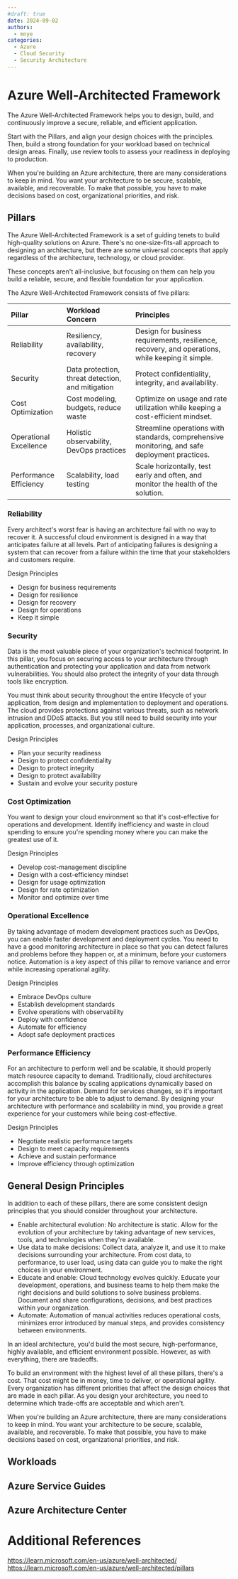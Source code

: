 ```yaml
---
#draft: true
date: 2024-09-02
authors:
  - mnye
categories:
  - Azure
  - Cloud Security
  - Security Architecture
---
```


# Azure Well-Architected Framework

The Azure Well-Architected Framework helps you to design, build, and continuously improve a secure, reliable, and efficient application. 

Start with the Pillars, and align your design choices with the principles. Then, build a strong foundation for your workload based on technical design areas. Finally, use review tools to assess your readiness in deploying to production.

When you're building an Azure architecture, there are many considerations to keep in mind. You want your architecture to be secure, scalable, available, and recoverable. To make that possible, you have to make decisions based on cost, organizational priorities, and risk.

<!-- more -->
## Pillars

The Azure Well-Architected Framework is a set of guiding tenets to build high-quality solutions on Azure. There's no one-size-fits-all approach to designing an architecture, but there are some universal concepts that apply regardless of the architecture, technology, or cloud provider.

These concepts aren't all-inclusive, but focusing on them can help you build a reliable, secure, and flexible foundation for your application.

The Azure Well-Architected Framework consists of five pillars:

| Pillar | Workload Concern | Principles |
| :--- | :--- | :--- |
| Reliability | Resiliency, availability, recovery | Design for business requirements, resilience, recovery, and operations, while keeping it simple. |
| Security | Data protection, threat detection, and mitigation | Protect confidentiality, integrity, and availability. |
| Cost Optimization | Cost modeling, budgets, reduce waste | Optimize on usage and rate utilization while keeping a cost-efficient mindset. |
| Operational Excellence | Holistic observability, DevOps practices | Streamline operations with standards, comprehensive monitoring, and safe deployment practices. |
| Performance Efficiency | Scalability, load testing | Scale horizontally, test early and often, and monitor the health of the solution. |

### Reliability

Every architect's worst fear is having an architecture fail with no way to recover it. A successful cloud environment is designed in a way that anticipates failure at all levels. Part of anticipating failures is designing a system that can recover from a failure within the time that your stakeholders and customers require.

Design Principles

- Design for business requirements
- Design for resilience
- Design for recovery
- Design for operations
- Keep it simple

### Security

Data is the most valuable piece of your organization's technical footprint. In this pillar, you focus on securing access to your architecture through authentication and protecting your application and data from network vulnerabilities. You should also protect the integrity of your data through tools like encryption.

You must think about security throughout the entire lifecycle of your application, from design and implementation to deployment and operations. The cloud provides protections against various threats, such as network intrusion and DDoS attacks. But you still need to build security into your application, processes, and organizational culture.

Design Principles

- Plan your security readiness
- Design to protect confidentiality
- Design to protect integrity
- Design to protect availability
- Sustain and evolve your security posture

### Cost Optimization

You want to design your cloud environment so that it's cost-effective for operations and development. Identify inefficiency and waste in cloud spending to ensure you're spending money where you can make the greatest use of it.

Design Principles

- Develop cost-management discipline
- Design with a cost-efficiency mindset
- Design for usage optimization
- Design for rate optimization
- Monitor and optimize over time

### Operational Excellence

By taking advantage of modern development practices such as DevOps, you can enable faster development and deployment cycles. You need to have a good monitoring architecture in place so that you can detect failures and problems before they happen or, at a minimum, before your customers notice. Automation is a key aspect of this pillar to remove variance and error while increasing operational agility.

Design Principles

- Embrace DevOps culture
- Establish development standards
- Evolve operations with observability
- Deploy with confidence
- Automate for efficiency
- Adopt safe deployment practices

### Performance Efficiency

For an architecture to perform well and be scalable, it should properly match resource capacity to demand. Traditionally, cloud architectures accomplish this balance by scaling applications dynamically based on activity in the application. Demand for services changes, so it's important for your architecture to be able to adjust to demand. By designing your architecture with performance and scalability in mind, you provide a great experience for your customers while being cost-effective.

Design Principles

- Negotiate realistic performance targets
- Design to meet capacity requirements
- Achieve and sustain performance
- Improve efficiency through optimization

## General Design Principles

In addition to each of these pillars, there are some consistent design principles that you should consider throughout your architecture.

- Enable architectural evolution: No architecture is static. Allow for the evolution of your architecture by taking advantage of new services, tools, and technologies when they're available.
- Use data to make decisions: Collect data, analyze it, and use it to make decisions surrounding your architecture. From cost data, to performance, to user load, using data can guide you to make the right choices in your environment.
- Educate and enable: Cloud technology evolves quickly. Educate your development, operations, and business teams to help them make the right decisions and build solutions to solve business problems. Document and share configurations, decisions, and best practices within your organization.
- Automate: Automation of manual activities reduces operational costs, minimizes error introduced by manual steps, and provides consistency between environments.

In an ideal architecture, you'd build the most secure, high-performance, highly available, and efficient environment possible. However, as with everything, there are tradeoffs.

To build an environment with the highest level of all these pillars, there's a cost. That cost might be in money, time to deliver, or operational agility. Every organization has different priorities that affect the design choices that are made in each pillar. As you design your architecture, you need to determine which trade-offs are acceptable and which aren't.

When you're building an Azure architecture, there are many considerations to keep in mind. You want your architecture to be secure, scalable, available, and recoverable. To make that possible, you have to make decisions based on cost, organizational priorities, and risk.

## Workloads


## Azure Service Guides


## Azure Architecture Center


# Additional References

https://learn.microsoft.com/en-us/azure/well-architected/
https://learn.microsoft.com/en-us/azure/well-architected/pillars
